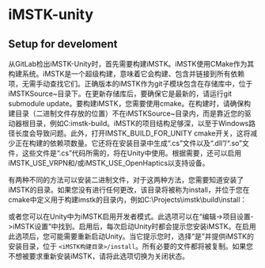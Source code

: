 # iMSTK-unity

## Setup for develoment

从GitLab检出iMSTK-Unity时，首先需要构建iMSTK。iMSTK使用CMake作为其构建系统。iMSTK是一个超级构建，意味着它会构建、包含并链接到所有依赖项，无需手动查找它们。正确版本的iMSTK作为git子模块包含在存储库中，位于iMSTKSource~目录下。在更新存储库后，要确保它是最新的，请运行git submodule update。要构建iMSTK，您需要使用cmake。在构建时，请确保构建目录（二进制文件存放的位置）不在iMSTKSource~目录内，而是靠近您的驱动器根目录，例如C:imstk-build。iMSTK的项目结构足够深，以至于Windows路径长度会导致问题。此外，打开IMSTK_BUILD_FOR_UNITY cmake开关，这将减少正在构建的依赖项数量。它还将在安装目录中生成“.cs”文件以及“.dll”/“.so”文件，这些文件是“.cs”代码所需的，将在Unity中使用。根据需要，还可以启用iMSTK_USE_VRPN和/或iMSTK_USE_OpenHaptics以支持设备。

有两种不同的方法可以安装二进制文件，对于这两种方法，您需要知道安装了iMSTK的目录。如果您没有进行任何更改，该目录将被称为install，并位于您在cmake中定义用于构建imstk的目录内，例如C:\Projects\imstk\build\install：

或者您可以在Unity中为iMSTK启用开发者模式。此选项可以在“编辑->项目设置->iMSTK设置”中找到。启用后，每次启动Unity时都会提示您安装iMSTK。在启用此选项后，您可能需要重新启动Unity。当它提示您时，选择“是”并提供iMSTK的安装目录，位于 `<iMSTK构建目录>/install`。所有必要的文件都将被复制。如果您不想被要求重新安装iMSTK，请将此选项切换为关闭状态。

